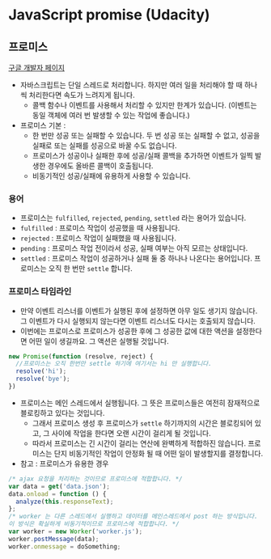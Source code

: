 # JavaScript promise (Udacity)
## 프로미스
[구글 개발자 페이지](https://developers.google.com/web/fundamentals/primers/promises)
- 자바스크립트는 단일 스레드로 처리합니다. 하지만 여러 일을 처리해야 할 때 하나씩 처리한다면 속도가 느려지게 됩니다.
  + 콜백 함수나 이벤트를 사용해서 처리할 수 있지만 한계가 있습니다. (이벤트는 동일 객체에 여러 번 발생할 수 있는 작업에 좋습니다.)
- 프로미스 기본 :
  + 한 번만 성공 또는 실패할 수 있습니다. 두 번 성공 또는 실패할 수 없고, 성공을 실패로 또는 실패를 성공으로 바꿀 수도 없습니다.
  + 프로미스가 성공이나 실패한 후에 성공/실패 콜백을 추가하면 이벤트가 일찍 발생한 경우에도 올바른 콜백이 호출됩니다.
  + 비동기적인 성공/실패에 유용하게 사용할 수 있습니다.

### 용어
- 프로미스는 `fulfilled`, `rejected`, `pending`, `settled` 라는 용어가 있습니다.
- `fulfilled` : 프로미스 작업이 성공했을 때 사용됩니다.
- `rejected` : 프로미스 작업이 실패했을 때 사용됩니다.
- `pending` : 프로미스 작업 전이라서 성공, 실패 여부는 아직 모르는 상태입니다.
- `settled` : 프로미스 작업이 성공하거나 실패 둘 중 하나나 나온다는 용어입니다. 프로미스는 오직 한 번만 `settle` 합니다.

### 프로미스 타임라인
- 만약 이벤트 리스너를 이벤트가 실행된 후에 설정하면 아무 일도 생기지 않습니다. 그 이벤트가 다시 실행되지 않는다면 이벤트 리스너도 다시는 호출되지 않습니다.
- 이번에는 프로미스로 프로미스가 성공한 후에 그 성공한 값에 대한 액션을 설정한다면 어떤 일이 생길까요. 그 액션은 실행될 것입니다.
```javascript
new Promise(function (resolve, reject) {
  //프로미스는 오직 한번만 settle 하기에 여기서는 hi 만 실행합니다.
  resolve('hi');
  resolve('bye');
})
```
- 프로미스는 메인 스레드에서 실행됩니다. 그 뜻은 프로미스들은 여전히 잠재적으로 블로킹하고 있다는 것입니다.
  + 그래서 프로미스 생성 후 프로미스가 `settle` 하기까지의 시간은 블로킹되어 있고, 그 사이에 작업을 한다면 오랜 시간이 걸리게 될 것입니다.
  + 따라서 프로미스는 긴 시간이 걸리는 연산에 완벽하게 적합하진 않습니다. 프로미스는 단지 비동기적인 작업이 안정화 될 때 어떤 일이 발생할지를 결정합니다.
- 참고 : 프로미스가 유용한 경우
```javascript
/* ajax 요청을 처리하는 것이므로 프로미스에 적합합니다. */
var data = get('data.json');
data.onload = function () {
  analyze(this.responseText);
};
/* worker 는 다른 스레드에서 실행하고 데이터를 메인스레드에서 post 하는 방식입니다.
이 방식은 확실하게 비동기적이므로 프로미스에 적합합니다. */
var worker = new Worker('worker.js');
worker.postMessage(data);
worker.onmessage = doSomething;
```
